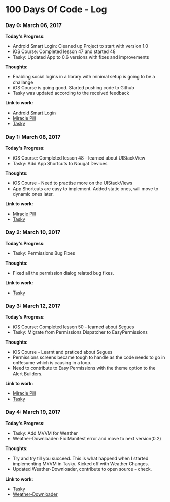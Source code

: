 # 100 Days Of Code - Log

### Day 0: March 06, 2017

**Today's Progress**: 

- Android Smart Login: Cleaned up Project to start with version 1.0
- iOS Course: Completed lesson 47 and started 48
- Tasky: Updated App to 0.6 versions with fixes and improvements

**Thoughts:**

- Enabling social logins in a library with minimal setup is going to be a challange
- iOS Course is going good. Started pushing code to Github
- Tasky was updated according to the received feedback

**Link to work:** 
- [Android Smart Login](https://github.com/CodelightStudios/Android-Smart-Login)
- [Miracle Pill](https://github.com/kalyandechiraju/MiraclePill)
- [Tasky](https://play.google.com/store/apps/details?id=studios.codelight.codify)

### Day 1: March 08, 2017

**Today's Progress**: 

- iOS Course: Completed lesson 48 - learned about UIStackView
- Tasky: Add App Shortcuts to Nougat Devices

**Thoughts:**

- iOS Course - Need to practise more on the UIStackViews
- App Shortcuts are easy to implement. Added static ones, will move to dynamic ones later.

**Link to work:** 
- [Miracle Pill](https://github.com/kalyandechiraju/MiraclePill)
- [Tasky](https://play.google.com/store/apps/details?id=studios.codelight.codify)

### Day 2: March 10, 2017

**Today's Progress**: 

- Tasky: Permissions Bug Fixes

**Thoughts:**

- Fixed all the permission dialog related bug fixes.

**Link to work:** 

- [Tasky](https://play.google.com/store/apps/details?id=studios.codelight.codify)

### Day 3: March 12, 2017

**Today's Progress**: 

- iOS Course: Completed lesson 50 - learned about Segues
- Tasky: Migrate from Permissions Dispatcher to EasyPermissions

**Thoughts:**

- iOS Course - Learnt and praticed about Segues
- Permissions screens became tough to handle as the code needs to go in onResume which is causing in a loop.
- Need to contribute to Easy Permissions with the theme option to the Alert Builders.

**Link to work:** 
- [Miracle Pill](https://github.com/kalyandechiraju/MiraclePill)
- [Tasky](https://play.google.com/store/apps/details?id=studios.codelight.codify)

### Day 4: March 19, 2017

**Today's Progress**: 

- Tasky: Add MVVM for Weather
- Weather-Downloader: Fix Manifest error and move to next version(0.2)

**Thoughts:**

- Try and try till you succeed. This is what happend when I started implementing MVVM in Tasky. Kicked off with Weather Changes.
- Updated Weather-Downloader, contribute to open source - check.

**Link to work:** 

- [Tasky](https://play.google.com/store/apps/details?id=studios.codelight.codify)
- [Weather-Downloader](https://github.com/CodelightStudios/Weather-Downloader)
